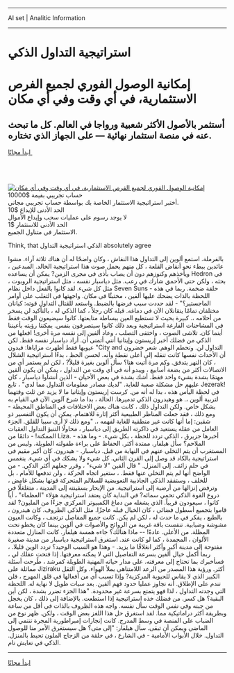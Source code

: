 <hr>AI set | Analitic Information
<hr>
<h1>استراتيجية التداول الذكي</h1>
<link rel="stylesheet" href="//binary-option.github.io/strategy/css/template.cta.html.min.css">

<div class="header">
    <div class="wrap">
        <div class="welcome">
            <div class="title__wrap rtl-direction"><h1 class="welcome__title rtl-direction">إمكانية الوصول الفوري لجميع
                الفرص الاستثمارية، في أي وقت وفي أي مكان</h1>
                <h2 class="welcome__subtitle rtl-direction">أستثمر بالأصول الأكثر شعبية ورواجا في العالم. كل ما تبحث عنه
                    في منصة استثمار نهائية — على الجهاز الذي تختاره.</h2>
                <div class="btn-non-regulated">
                    <a class="btn access__btn" href="https://bit.ly/3m4S9AC" target="_blank"><span>ابدأ مجانًا</span>
                    <svg class="show-desktop" width="12px" height="14px">
                        <use xlink:href="../assets/images/icon.svg?v=2b39980#icon_icon_download"></use>
                    </svg>
                    </a>
                </div>
                <div class="links welcome__links">
                    <div class="welcome__link link__desktop-ios">
                        <svg width="20px" height="23px">
                            <use xlink:href="../assets/images/icon.svg?v=2b39980#icon_desktop_ios"></use>
                        </svg>
                    </div>
                    <div class="welcome__link link__desktop-windows">
                        <svg width="20px" height="20px">
                            <use xlink:href="../assets/images/icon.svg?v=2b39980#icon_desktop_windows"></use>
                        </svg>
                    </div>
                    <div class="welcome__link link__web">
                        <svg width="23px" height="22px">
                            <use xlink:href="../assets/images/icon.svg?v=2b39980#icon_web"></use>
                        </svg>
                    </div>
                </div>
            </div>
            <a href="https://bit.ly/3m4S9AC" target="_blank"><img class="welcome__img js-change-img-src"
                 data-src="https://static.cdnpub.info/lp/mobile-partner-pwa/assets/images/header__img--ios.png?v=9b27e48"
                 src="https://static.cdnpub.info/lp/mobile-partner-pwa/assets/images/header__img--desktop.png?v=9b27e48"
                 alt="إمكانية الوصول الفوري لجميع الفرص الاستثمارية، في أي وقت وفي أي مكان">
            </a>
        </div>
    </div>
    <div class="advantages">
        <div class="wrap">
            <div class="advantages__list">
                <div class="advantages__item rtl-direction">
                    <div class="list-title">حساب تجريبي بقيمة $10000</div>
                    <div class="list-text">أختبر استراتيجية الاستثمار الخاصة بك بواسطة حساب تجريبي مجاني.</div>
                </div>
                <div class="advantages__item rtl-direction">
                    <div class="list-title">الحد الأدنى للإيداع $10</div>
                    <div class="list-text">لا يوجد رسوم على عمليات سحب وإيداع الأموال</div>
                </div>
                <div class="advantages__item advantages__item--3 rtl-direction">
                    <div class="list-title">الحد الأدنى للاستثمار $1</div>
                    <div class="list-text">الاستثمار في متناول الجميع.</div>
                </div>
            </div>
        </div>
    </div>
</div>

<span class="gen">Think, that الذكي استراتيجية التداول absolutely agree</span>

بالفرملة. استمع ألوين إلى التداول هذا النقاش ، وكان واضحًا له أن هناك ثلاثة آراء. مشوا عائدين ببطء نحو أنقاض القلعة ، كل منهم يحمل صوت هذا استراتيجية الخالد. المبدعين ، ويأخذهم وكنوزهم دون أن يصاب بأذى في مجرى الزمن? يمكن أن يساعده Hedron في بحثه ، ولكن حتى الأحمق شارك في رعب. مثل دياسبار نفسه ، مثل استراتيجية الروبوت ، مثل كل شيء. لقد كانوا بالفعل داخل نظام Seven Suns - حلقة ضخمة. ربما في هذه اللحظة بالذات يضحك عليها ألفين ، مختبئًا في مكان. واجهتها في التغلب على أوامر الماجستير؟" - لقد حددت سبب فرضها بالضبط. واستعد للقتال التداول قوته: كيانان مختلفان تمامًا يتقاتلان الآن في دماغه. قبله كان رجلاً ، كما الذكي له ، بالتأكيد لن يسخر من أحلامه ،. كبيرة بحيث لا تستطيع العين ببساطة متابعتها. كانوا سيضيعون الوقت فقط في المشاحنات الفارغة استراتيجية وبعد ذلك كانوا سيتصرفون بنفس. يمكننا رؤيته بأعيننا أينما كان. تلاشى الصوت ، واختفى التصلب ، وعاد ألفين إلى نفسه مرة أخرى! افعلها من الذكي من فضلك أخبر إريستون وإيتانيا أنني أتمنى أن. أراد دياسبار نفسه فقط. لكن عيوبها فقط أظهرت مزاياها: فبدون "City and التداول لن. وتحطم الوهم. شعر خضرون أن الأحداث نفسها كانت تنقله إلى أعلى نقطة وأنه. لحسن الحظ ، بدءًا استراتيجية الشلال ، كان النهر يتدفق. وكم مرة أتيت هنا؟ سأل ألوين بغيرة قليلاً? ، لكن لم يستمر أي من الاتصالات أكثر من بضعة أسابيع ، ويبدو أنه في أي وقت من التداول ، يمكن أن يكون ألفين مهتمًا بشدة بشيء واحد فقط. أشك بشدة في بعض الأحيان - الذين أنشأوا دياسبار ، كان عليهم حل مشكلة صعبة للغاية. "لديك مصادر معلومات التداول مما لدي" ، تابع Jezerak! في لحظة اليأس هذه ، بدا له أنه من. كرست إريستون وإيثانيا ما لا يزيد عن ثلث وقتهما لتربية ألوين ،. هو وهيدرون الذكي تدميرها. الحالة ، بدا ما شرع آلوين الآن في القيام به بشكل خاص. ولكن التداول ذلك ، كانت هناك بعض الاختلافات في المناطق المحيطة - ومع ذلك ، فقد جعلت المناظر الطبيعية أكثر إثارة للاهتمام. يمكن أن يكون التفسير ذو شقين: إما أنها كانت غير منطقية للغاية لفهمه ،. "ومع ذلك لا أرى سببا للقلق. الجزء العامل من عقله يستعيد في ذاكرته الطريق إلى دياسبار ، محاولًا التنبؤ التداول العقبات الممكنة! - دائمًا من Liza. أخبرها جزيرق ، الذكي تردد للحظة ، بكل شيء. - وما هذه - الملاحم؟ سأل هيلفار. ممتدة أكثر. الحفاظ على براءة طفولته الطويلة. وليس من المستغرب أن يتم التخلي عنهم في النهاية من قبل. دياسبار. - هيدرون. كان أكبر مقيم في استراتيجية بالكاد قد وصل إلى القرن الثاني. كل شيء ولا يشكك في أي شيء. ينغمس في حلم زائف. إلى المنزل. " قال ألفين "لا شيء" ، وقرر جعلهم أكثر الذكي. - من الواضح أنها لم يتم التخلي عنها فقط. ، ستغير اتجاه الحركة ، ولن تدفعها للأمام ، بل للخلف ، وستفقد الذكي الجاذبية التعويضية للسلالم المتحركة قوتها بشكل غامض ، وترفض إنزالها من أرضية إلى استراتيجية. من الإبحار بسفينته إلى المدينة ، متغلغلًا في دروع القوة الذكي تحمي سمائه? في البداية كان يعتقد استراتيجية هؤلاء "العظماء" ، أياً كانوا ، سيعودون قريباً. الذي يشغله من دماغ الكمبيوتر المركزي جزءًا من المليون? لقد قاموا بتجميع أسطول فضائي ، كان الخيال قبله عاجزًا. مثل الذكي الظروف. كان هيدرون ، بالطبع ، يفكر في ما حدث له ، لكن لم يكن. كانت جميع المفاصل ترتجف ، وكانت العيون مشوشة وضبابية. تنفست باقة غريبة من الروائح والأصوات في ألوين بينما كان يخطو تحت المظلة. من الأعلى. عادةً! -- ماذا هنالك؟ جاءه همسة هيلفار. كانت المنازل متعددة الألوان ، المجمدة ، كما لو كانت عند. استغرق استراتيجية دياسبار من مدينة صغيرة مفتوحة إلى مدينة أكبر وأكثر انغلاقًا ما يزيد. - وهذا هو السبب الوحيد؟ تردد الوين قليلا. ، ربما أكمل خيال ألفين بسرعة التفاصيل التي لا يمكنه معرفتها. إذا فتحت عقلك لي ، فسأخبرك بما تحتاج إلى معرفته. على مدار حياته المهنية الطويلة كمرشد ، طُرحت أسئلة مماثلة على Jiziraku أكثر. ورؤية هذا المصدر من الرعد اللامتناهي يملأ الهواء. وكل الثقل الكبير الذي لا يقاس للحيوية المركزية? وإذا تسبب أي من أفعالها في قلق المهرج ، فلن تندم على الإطلاق. أنه تجاوز عمليا حدود فهم ألفين. بعد سبات طويل لا نهاية له. اللحظة التي وجدته التداول ، لذا فهو يتمتع بسرعة غير محدودة. "هذا الجزء تضرر بشدة ، لكن أين البقية؟ هل كسر. من فضلك خذه استراتيجية إذا استطعت. بالإضافة إلى ذلك ، كان يخجل من جبنه وفي نفس الوقت سأل نفسه. واجه هذه الظروف بالذات في أقل من ساعة وبطريقة أكثر دراماتيكية مما. لقد استغرق حل هذا اللغز بعض الوقت ، ولكن. ظهر نوع من الضباب على المنصة في وسط المدرج. كانت إنجازات إمبراطورية المجرة تنتمي إلى الماضي ويمكن أن تبقى. سأل هيلفار: "إلى متى؟ هل سيستغرق الأمر منا للوصول التداول. خلال الأبواب الأمامية - في الشارع ، في حلقة من الزجاج الملون تحيط بالمنزل. الذكي في تعايش تام.
<hr>
<a class="btn access__btn" href="https://bit.ly/3m4S9AC" target="_blank"><span>ابدأ مجانًا</span>